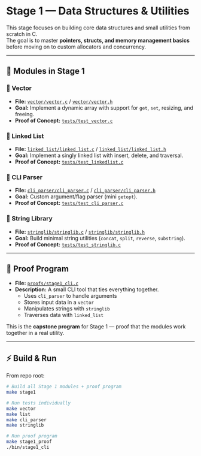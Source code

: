 # Stage 1 — Data Structures & Utilities

This stage focuses on building core data structures and small utilities from scratch in C.  
The goal is to master **pointers, structs, and memory management basics** before moving on to custom allocators and concurrency.

---

## 📌 Modules in Stage 1

### 🔹 Vector 
- **File:** [`vector/vector.c`](./vector/vector.c) / [`vector/vector.h`](./vector/vector.h)  
- **Goal:** Implement a dynamic array with support for `get`, `set`, resizing, and freeing.  
- **Proof of Concept:** [`tests/test_vector.c`](./tests/test_vector.c)  

### 🔹 Linked List
- **File:** [`linked_list/linked_list.c`](./linked_list/linked_list.c) / [`linked_list/linked_list.h`](./linked_list/linked_list.h)  
- **Goal:** Implement a singly linked list with insert, delete, and traversal.  
- **Proof of Concept:** [`tests/test_linkedlist.c`](./tests/test_linkedlist.c)  

### 🔹 CLI Parser
- **File:** [`cli_parser/cli_parser.c`](./cli_parser/cli_parser.c) / [`cli_parser/cli_parser.h`](./cli_parser/cli_parser.h)  
- **Goal:** Custom argument/flag parser (mini `getopt`).  
- **Proof of Concept:** [`tests/test_cli_parser.c`](./tests/test_cli_parser.c)  

### 🔹 String Library
- **File:** [`stringlib/stringlib.c`](./stringlib/stringlib.c) / [`stringlib/stringlib.h`](./stringlib/stringlib.h)  
- **Goal:** Build minimal string utilities (`concat`, `split`, `reverse`, `substring`).  
- **Proof of Concept:** [`tests/test_stringlib.c`](./tests/test_stringlib.c)  

---

## 🎯 Proof Program

- **File:** [`proofs/stage1_cli.c`](./proofs/stage1_cli.c)  
- **Description:** A small CLI tool that ties everything together.  
  - Uses `cli_parser` to handle arguments  
  - Stores input data in a `vector`  
  - Manipulates strings with `stringlib`  
  - Traverses data with `linked_list`  

This is the **capstone program** for Stage 1 — proof that the modules work together in a real utility.

---

## ⚡ Build & Run

From repo root:

```bash
# Build all Stage 1 modules + proof program
make stage1

# Run tests individually
make vector
make list
make cli_parser
make stringlib

# Run proof program
make stage1_proof
./bin/stage1_cli
